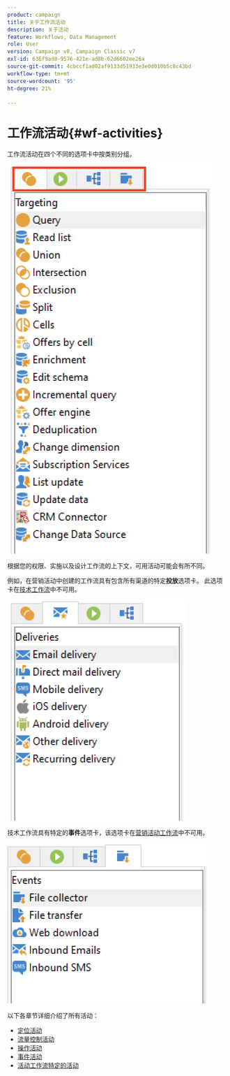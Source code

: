 ```yaml
---
product: campaign
title: 关于工作流活动
description: 关于活动
feature: Workflows, Data Management
role: User
version: Campaign v8, Campaign Classic v7
exl-id: 636f9ad0-9576-421e-ad8b-62d6602ee26a
source-git-commit: 4cbccf1ad02af9133d51933e3e0d010b5c8c43bd
workflow-type: tm+mt
source-wordcount: '95'
ht-degree: 21%

---
```


# 工作流活动{#wf-activities}

工作流活动在四个不同的选项卡中按类别分组。

![](assets/wf-activity-tabs.png)

根据您的权限、实施以及设计工作流的上下文，可用活动可能会有所不同。

例如，在营销活动中创建的工作流具有包含所有渠道的特定&#x200B;**投放**&#x200B;选项卡。 此选项卡在[技术工作流](technical-workflows.md)中不可用。

![](assets/campaign-wf-activities.png)

技术工作流具有特定的&#x200B;**事件**&#x200B;选项卡，该选项卡在[营销活动工作流](campaign-workflows.md)中不可用。

![](assets/tech-wf-activities.png)

以下各章节详细介绍了所有活动：

* [定位活动](targeting-activities.md)
* [流量控制活动](flow-control-activities.md)
* [操作活动](action-activities.md)
* [事件活动](event-activities.md)
* [活动工作流特定的活动](../campaigns/marketing-campaign-deliveries.md)
